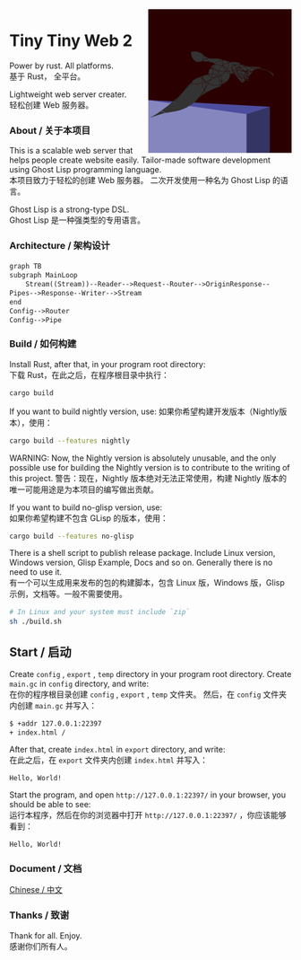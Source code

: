 <img src='icon.png' align='right'/>

# Tiny Tiny Web 2
Power by rust.
All platforms.  
基于 Rust， 全平台。

Lightweight web server creater.  
轻松创建 Web 服务器。

### About / 关于本项目
This is a scalable web server that helps people create website easily.
Tailor-made software development using Ghost Lisp programming language.  
本项目致力于轻松的创建 Web 服务器。
二次开发使用一种名为 Ghost Lisp 的语言。

Ghost Lisp is a strong-type DSL.  
Ghost Lisp 是一种强类型的专用语言。

### Architecture / 架构设计
```mermaid
graph TB
subgraph MainLoop
    Stream((Stream))--Reader-->Request--Router-->OriginResponse--Pipes-->Response--Writer-->Stream
end
Config-->Router
Config-->Pipe
```

### Build / 如何构建
Install Rust, after that, in your program root directory:  
下载 Rust，在此之后，在程序根目录中执行：
```sh
cargo build
```

If you want to build nightly version, use:
如果你希望构建开发版本（Nightly版本），使用：
```sh
cargo build --features nightly
```
WARNING: Now, the Nightly version is absolutely unusable, and the only possible use for building the Nightly version is to contribute to the writing of this project.
警告：现在，Nightly 版本绝对无法正常使用，构建 Nightly 版本的唯一可能用途是为本项目的编写做出贡献。

If you want to build no-glisp version, use:  
如果你希望构建不包含 GLisp 的版本，使用：
```sh
cargo build --features no-glisp
```

There is a shell script to publish release package. Include Linux version, Windows version, Glisp Example, Docs and so on. Generally there is no need to use it.  
有一个可以生成用来发布的包的构建脚本，包含 Linux 版，Windows 版，Glisp 示例，文档等。一般不需要使用。
```sh
# In Linux and your system must include `zip`
sh ./build.sh
```

## Start / 启动
Create `config` , `export` , `temp` directory in your program root directory.
Create `main.gc` in `config` directory, and write:  
在你的程序根目录创建 `config` , `export` , `temp` 文件夹。
然后，在 `config` 文件夹内创建 `main.gc` 并写入：
```
$ +addr 127.0.0.1:22397
+ index.html /
```
After that, create `index.html` in `export` directory, and write:  
在此之后，在 `export` 文件夹内创建 `index.html` 并写入：
```
Hello, World!
```
Start the program, and open `http://127.0.0.1:22397/` in your browser, you should be able to see:  
运行本程序，然后在你的浏览器中打开 `http://127.0.0.1:22397/` ，你应该能够看到：
```
Hello, World!
```

### Document / 文档
[Chinese / 中文](https://github.com/duoduo70/Tiny-Tiny-Web/blob/master/docs/index.md)

### Thanks / 致谢
Thank for all.
Enjoy.  
感谢你们所有人。
